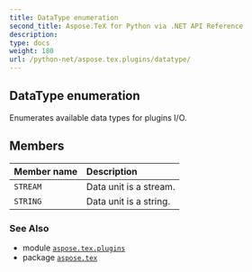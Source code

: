 ```yaml
---
title: DataType enumeration
second_title: Aspose.TeX for Python via .NET API Reference
description: 
type: docs
weight: 180
url: /python-net/aspose.tex.plugins/datatype/
---
```


## DataType enumeration

Enumerates available data types for plugins I/O.

## Members
| Member name | Description |
| :- | :- |
| `STREAM` | Data unit is a stream. |
| `STRING` | Data unit is a string. |

### See Also

* module [`aspose.tex.plugins`](/tex/python-net/aspose.tex.plugins/)
* package [`aspose.tex`](/tex/python-net/)

